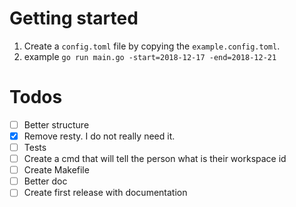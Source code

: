 # Getting started

1. Create a `config.toml` file by copying the `example.config.toml`.
2. example `go run main.go -start=2018-12-17 -end=2018-12-21`

# Todos

- [ ] Better structure
- [x] Remove resty. I do not really need it.
- [ ] Tests
- [ ] Create a cmd that will tell the person what is their workspace id
- [ ] Create Makefile
- [ ] Better doc
- [ ] Create first release with documentation

